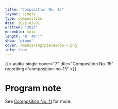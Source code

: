 ```yaml
---
title: "Composition No. 15"
layout: single
type: composition
date: 2022-03-01
written: "2022"
ensemble: solo
length: "9' 40''"
show: "piano"
cover: /media/img/pieces/op-7.png
info: true
---
```


{{< audio-single cover="7" title="Composition No. 15" recording="composition-no-15" >}}

# Program note

See [Composition No. 11](/works/solo/composition-no.-11) for more.